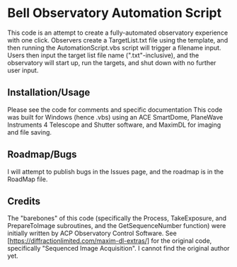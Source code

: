 # Bell Observatory Automation Script
This code is an attempt to create a fully-automated observatory experience with one click.
Observers create a TargetList.txt file using the template, and then running the AutomationScript.vbs script will trigger a filename input.
Users then input the target list file name (".txt"-inclusive), and the observatory will start up, run the targets, and shut down with no further user input.
## Installation/Usage
Please see the code for comments and specific documentation
This code was built for Windows (hence .vbs) using an ACE SmartDome, PlaneWave Instruments 4 Telescope and Shutter software, and MaximDL for imaging and file saving.
## Roadmap/Bugs
I will attempt to publish bugs in the Issues page, and the roadmap is in the RoadMap file.
## Credits
The "barebones" of this code (specifically the Process, TakeExposure, and PrepareToImage subroutines, and the GetSequenceNumber function) were initially written by ACP Observatory Control Software.  See [https://diffractionlimited.com/maxim-dl-extras/] for the original code, specifically "Sequenced Image Acquisition".  I cannot find the original author yet.
